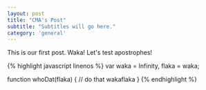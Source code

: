 ```yaml
---
layout: post
title: "CMA's Post"
subtitle: "Subtitles will go here."
category: 'general'
---
```


This is our first post. Waka! Let's test apostrophes!

{% highlight javascript linenos %}
var waka = Infinity,
	flaka = waka;

function whoDat(flaka) {
	// do that wakaflaka
} 
{% endhighlight %}